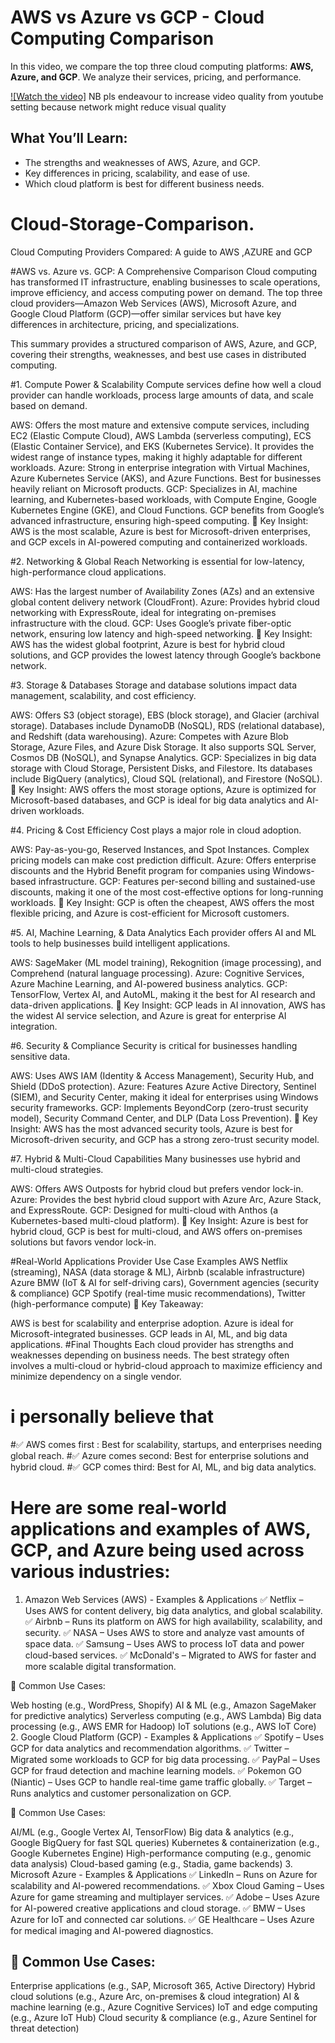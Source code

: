 # AWS vs Azure vs GCP - Cloud Computing Comparison

In this video, we compare the top three cloud computing platforms: **AWS, Azure, and GCP**. We analyze their services, pricing, and performance.

[![Watch the video]](https://www.youtube.com/watch?v=Sl_jKlyR-nM)
NB pls endeavour to increase video quality from youtube setting because network might reduce visual quality 


## What You’ll Learn:
- The strengths and weaknesses of AWS, Azure, and GCP.
- Key differences in pricing, scalability, and ease of use.
- Which cloud platform is best for different business needs.


# Cloud-Storage-Comparison.
Cloud Computing Providers Compared: A guide to AWS ,AZURE and GCP

#AWS vs. Azure vs. GCP: A Comprehensive Comparison
Cloud computing has transformed IT infrastructure, enabling businesses to scale operations, improve efficiency, and access computing power on demand. The top three cloud providers—Amazon Web Services (AWS), Microsoft Azure, and Google Cloud Platform (GCP)—offer similar services but have key differences in architecture, pricing, and specializations.

This summary provides a structured comparison of AWS, Azure, and GCP, covering their strengths, weaknesses, and best use cases in distributed computing.

#1. Compute Power & Scalability
Compute services define how well a cloud provider can handle workloads, process large amounts of data, and scale based on demand.

AWS: Offers the most mature and extensive compute services, including EC2 (Elastic Compute Cloud), AWS Lambda (serverless computing), ECS (Elastic Container Service), and EKS (Kubernetes Service). It provides the widest range of instance types, making it highly adaptable for different workloads.
Azure: Strong in enterprise integration with Virtual Machines, Azure Kubernetes Service (AKS), and Azure Functions. Best for businesses heavily reliant on Microsoft products.
GCP: Specializes in AI, machine learning, and Kubernetes-based workloads, with Compute Engine, Google Kubernetes Engine (GKE), and Cloud Functions. GCP benefits from Google’s advanced infrastructure, ensuring high-speed computing.
📌 Key Insight:
AWS is the most scalable, Azure is best for Microsoft-driven enterprises, and GCP excels in AI-powered computing and containerized workloads.

#2. Networking & Global Reach
Networking is essential for low-latency, high-performance cloud applications.

AWS: Has the largest number of Availability Zones (AZs) and an extensive global content delivery network (CloudFront).
Azure: Provides hybrid cloud networking with ExpressRoute, ideal for integrating on-premises infrastructure with the cloud.
GCP: Uses Google’s private fiber-optic network, ensuring low latency and high-speed networking.
📌 Key Insight:
AWS has the widest global footprint, Azure is best for hybrid cloud solutions, and GCP provides the lowest latency through Google’s backbone network.

#3. Storage & Databases
Storage and database solutions impact data management, scalability, and cost efficiency.

AWS: Offers S3 (object storage), EBS (block storage), and Glacier (archival storage). Databases include DynamoDB (NoSQL), RDS (relational database), and Redshift (data warehousing).
Azure: Competes with Azure Blob Storage, Azure Files, and Azure Disk Storage. It also supports SQL Server, Cosmos DB (NoSQL), and Synapse Analytics.
GCP: Specializes in big data storage with Cloud Storage, Persistent Disks, and Filestore. Its databases include BigQuery (analytics), Cloud SQL (relational), and Firestore (NoSQL).
📌 Key Insight:
AWS offers the most storage options, Azure is optimized for Microsoft-based databases, and GCP is ideal for big data analytics and AI-driven workloads.

#4. Pricing & Cost Efficiency
Cost plays a major role in cloud adoption.

AWS: Pay-as-you-go, Reserved Instances, and Spot Instances. Complex pricing models can make cost prediction difficult.
Azure: Offers enterprise discounts and the Hybrid Benefit program for companies using Windows-based infrastructure.
GCP: Features per-second billing and sustained-use discounts, making it one of the most cost-effective options for long-running workloads.
📌 Key Insight:
GCP is often the cheapest, AWS offers the most flexible pricing, and Azure is cost-efficient for Microsoft customers.

#5. AI, Machine Learning, & Data Analytics
Each provider offers AI and ML tools to help businesses build intelligent applications.

AWS: SageMaker (ML model training), Rekognition (image processing), and Comprehend (natural language processing).
Azure: Cognitive Services, Azure Machine Learning, and AI-powered business analytics.
GCP: TensorFlow, Vertex AI, and AutoML, making it the best for AI research and data-driven applications.
📌 Key Insight:
GCP leads in AI innovation, AWS has the widest AI service selection, and Azure is great for enterprise AI integration.

#6. Security & Compliance
Security is critical for businesses handling sensitive data.

AWS: Uses AWS IAM (Identity & Access Management), Security Hub, and Shield (DDoS protection).
Azure: Features Azure Active Directory, Sentinel (SIEM), and Security Center, making it ideal for enterprises using Windows security frameworks.
GCP: Implements BeyondCorp (zero-trust security model), Security Command Center, and DLP (Data Loss Prevention).
📌 Key Insight:
AWS has the most advanced security tools, Azure is best for Microsoft-driven security, and GCP has a strong zero-trust security model.

#7. Hybrid & Multi-Cloud Capabilities
Many businesses use hybrid and multi-cloud strategies.

AWS: Offers AWS Outposts for hybrid cloud but prefers vendor lock-in.
Azure: Provides the best hybrid cloud support with Azure Arc, Azure Stack, and ExpressRoute.
GCP: Designed for multi-cloud with Anthos (a Kubernetes-based multi-cloud platform).
📌 Key Insight:
Azure is best for hybrid cloud, GCP is best for multi-cloud, and AWS offers on-premises solutions but favors vendor lock-in.

#Real-World Applications
Provider	Use Case Examples
AWS	Netflix (streaming), NASA (data storage & ML), Airbnb (scalable infrastructure)
Azure	BMW (IoT & AI for self-driving cars), Government agencies (security & compliance)
GCP	Spotify (real-time music recommendations), Twitter (high-performance compute)
📌 Key Takeaway:

AWS is best for scalability and enterprise adoption.
Azure is ideal for Microsoft-integrated businesses.
GCP leads in AI, ML, and big data applications.
#Final Thoughts
Each cloud provider has strengths and weaknesses depending on business needs. The best strategy often involves a multi-cloud or hybrid-cloud approach to maximize efficiency and minimize dependency on a single vendor.


# i personally believe that 
#✅ AWS comes first : Best for scalability, startups, and enterprises needing global reach.
#✅ Azure comes second: Best for enterprise solutions and hybrid cloud.
#✅ GCP comes third: Best for AI, ML, and big data analytics.



# Here are some real-world applications and examples of AWS, GCP, and Azure being used across various industries:

1. Amazon Web Services (AWS) - Examples & Applications
✅ Netflix – Uses AWS for content delivery, big data analytics, and global scalability.
✅ Airbnb – Runs its platform on AWS for high availability, scalability, and security.
✅ NASA – Uses AWS to store and analyze vast amounts of space data.
✅ Samsung – Uses AWS to process IoT data and power cloud-based services.
✅ McDonald's – Migrated to AWS for faster and more scalable digital transformation.

🔹 Common Use Cases:

Web hosting (e.g., WordPress, Shopify)
AI & ML (e.g., Amazon SageMaker for predictive analytics)
Serverless computing (e.g., AWS Lambda)
Big data processing (e.g., AWS EMR for Hadoop)
IoT solutions (e.g., AWS IoT Core)
2. Google Cloud Platform (GCP) - Examples & Applications
✅ Spotify – Uses GCP for data analytics and recommendation algorithms.
✅ Twitter – Migrated some workloads to GCP for big data processing.
✅ PayPal – Uses GCP for fraud detection and machine learning models.
✅ Pokemon GO (Niantic) – Uses GCP to handle real-time game traffic globally.
✅ Target – Runs analytics and customer personalization on GCP.

🔹 Common Use Cases:

AI/ML (e.g., Google Vertex AI, TensorFlow)
Big data & analytics (e.g., Google BigQuery for fast SQL queries)
Kubernetes & containerization (e.g., Google Kubernetes Engine)
High-performance computing (e.g., genomic data analysis)
Cloud-based gaming (e.g., Stadia, game backends)
3. Microsoft Azure - Examples & Applications
✅ LinkedIn – Runs on Azure for scalability and AI-powered recommendations.
✅ Xbox Cloud Gaming – Uses Azure for game streaming and multiplayer services.
✅ Adobe – Uses Azure for AI-powered creative applications and cloud storage.
✅ BMW – Uses Azure for IoT and connected car solutions.
✅ GE Healthcare – Uses Azure for medical imaging and AI-powered diagnostics.



## 🔹 Common Use Cases:

Enterprise applications (e.g., SAP, Microsoft 365, Active Directory)
Hybrid cloud solutions (e.g., Azure Arc, on-premises & cloud integration)
AI & machine learning (e.g., Azure Cognitive Services)
IoT and edge computing (e.g., Azure IoT Hub)
Cloud security & compliance (e.g., Azure Sentinel for threat detection)

